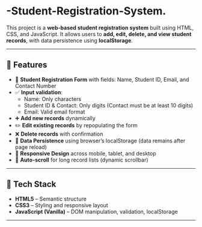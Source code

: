 # -Student-Registration-System.
This project is a **web-based student registration system** built using HTML, CSS, and JavaScript. It allows users to **add, edit, delete, and view student records**, with data persistence using **localStorage**.

---

## 📌 Features

- 📝 **Student Registration Form** with fields: Name, Student ID, Email, and Contact Number
- ✅ **Input validation**:
  - Name: Only characters
  - Student ID & Contact: Only digits (Contact must be at least 10 digits)
  - Email: Valid email format
- ➕ **Add new records** dynamically
- ✏️ **Edit existing records** by repopulating the form
- ❌ **Delete records** with confirmation
- 💾 **Data Persistence** using browser’s localStorage (data remains after page reload)
- 🧭 **Responsive Design** across mobile, tablet, and desktop
- 📜 **Auto-scroll** for long record lists (dynamic scrollbar)

---

## 🧱 Tech Stack

- **HTML5** – Semantic structure
- **CSS3** – Styling and responsive layout
- **JavaScript (Vanilla)** – DOM manipulation, validation, localStorage

---
